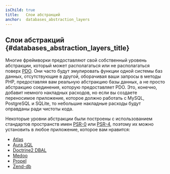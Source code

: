 ```yaml
---
isChild: true
title:   Слои абстракций
anchor:  databases_abstraction_layers
---
```


## Слои абстракций {#databases_abstraction_layers_title}

Многие фреймворки предоставляют свой собственный уровень абстракции, который может располагаться или не располагаться
поверх [PDO][1]. Они часто будут эмулировать функции одной системы баз данных, отсутствующие в другой, оборачивая ваши
запросы в методы PHP, предоставляя вам реальную абстракцию базы данных, а не просто абстракцию соединения, которую
предоставляет PDO. Это, конечно, добавит немного накладных расходов, но если вы создаете переносимое приложение,
которое должно работать с MySQL, PostgreSQL и SQLite, то небольшие накладные расходы будут оправданы ради чистоты кода.

Некоторые уровни абстракции были построены с использованием стандартов пространств имен [PSR-0][psr0] или [PSR-4][psr4],
поэтому их можно установить в любое приложение, которое вам нравится:

* [Atlas][5]
* [Aura SQL][6]
* [Doctrine2 DBAL][2]
* [Medoo][8]
* [Propel][7]
* [Zend-db][4]

[1]: https://www.php.net/book.pdo
[2]: https://www.doctrine-project.org/projects/dbal.html
[4]: https://packages.zendframework.com/docs/latest/manual/en/index.html#zendframework/zend-db
[5]: https://atlasphp.io
[6]: https://github.com/auraphp/Aura.Sql
[7]: https://propelorm.org/
[8]: https://medoo.in/
[psr0]: https://www.php-fig.org/psr/psr-0/
[psr4]: https://www.php-fig.org/psr/psr-4/
